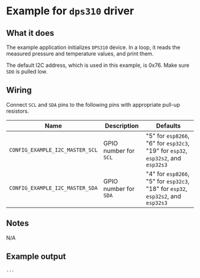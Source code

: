 # Example for `dps310` driver

## What it does

The example application initializes `DPS310` device. In a loop, it reads
the measured pressure and temperature values, and print them.

The default I2C address, which is used in this example, is 0x76. Make sure
`SDO` is pulled low.

## Wiring

Connect `SCL` and `SDA` pins to the following pins with appropriate pull-up
resistors.

| Name | Description | Defaults |
|------|-------------|----------|
| `CONFIG_EXAMPLE_I2C_MASTER_SCL` | GPIO number for `SCL` | "5" for `esp8266`, "6" for `esp32c3`, "19" for `esp32`, `esp32s2`, and `esp32s3` |
| `CONFIG_EXAMPLE_I2C_MASTER_SDA` | GPIO number for `SDA` | "4" for `esp8266`, "5" for `esp32c3`, "18" for `esp32`, `esp32s2`, and `esp32s3` |

## Notes

N/A

## Example output

```console
...
```
